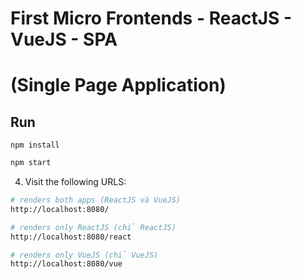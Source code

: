 # First Micro Frontends - ReactJS - VueJS - SPA 
# (Single Page Application)

## Run
```
npm install
```
```sh
npm start
```

4. Visit the following URLS:

```sh
# renders both apps (ReactJS và VueJS)
http://localhost:8080/

# renders only ReactJS (chỉ ReactJS)
http://localhost:8080/react

# renders only VueJS (chỉ VueJS)
http://localhost:8080/vue
```
